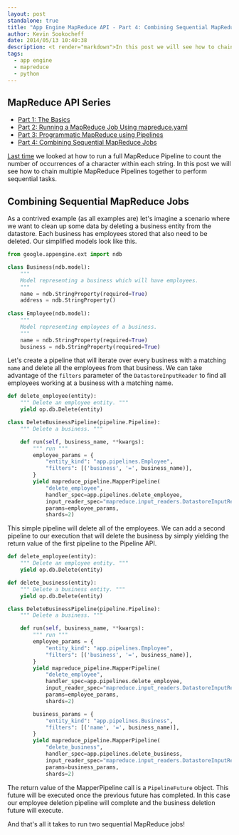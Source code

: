 ```yaml
---
layout: post
standalone: true
title: "App Engine MapReduce API - Part 4: Combining Sequential MapReduce Jobs"
author: Kevin Sookocheff
date: 2014/05/13 10:40:38
description: <t render="markdown">In this post we will see how to chain multiple MapReduce Pipelines together to perform sequential tasks.</t>
tags: 
  - app engine
  - mapreduce
  - python
---
```


## MapReduce API Series

* [Part 1: The Basics](http://sookocheff.com/posts/2014-04-15-app-engine-mapreduce-api-part-1-the-basics/)
* [Part 2: Running a MapReduce Job Using mapreduce.yaml](http://sookocheff.com/posts/2014-04-22-app-engine-mapreduce-api-part-2-running-a-mapreduce-job-using-mapreduceyaml/)
* [Part 3: Programmatic MapReduce using Pipelines](http://sookocheff.com/posts/2014-04-30-app-engine-mapreduce-api-part-3-programmatic-mapreduce-using-pipelines/)
* [Part 4: Combining Sequential MapReduce Jobs](http://sookocheff.com/posts/2014-05-13-app-engine-mapreduce-api-part-4-combining-sequential-mapreduce-jobs.html/)

[Last
time](http://sookocheff.com/posts/2014-04-30-app-engine-mapreduce-api-part-3-programmatic-mapreduce-using-pipelines/)
we looked at how to run a full MapReduce Pipeline to count the number of
occurrences of a character within each string. In this post we will see how to
chain multiple MapReduce Pipelines together to perform sequential tasks.

## Combining Sequential MapReduce Jobs

As a contrived example (as all examples are) let's imagine a scenario where we
want to clean up some data by deleting a business entity from the datastore.
Each business has employees stored that also need to be deleted. Our simplified
models look like this.

```python
from google.appengine.ext import ndb

class Business(ndb.model):
    """
    Model representing a business which will have employees.
    """
    name = ndb.StringProperty(required=True)
    address = ndb.StringProperty()
    
class Employee(ndb.model):
    """
    Model representing employees of a business.
    """
    name = ndb.StringProperty(required=True)
    business = ndb.StringProperty(required=True)    
```

Let's create a pipeline that will iterate over every business with a matching
`name` and delete all the employees from that business. We can take advantage of
the `filters` parameter of the `DatastoreInputReader` to find all employees
working at a business with a matching name.

```python
def delete_employee(entity):
    """ Delete an employee entity. """
    yield op.db.Delete(entity)

class DeleteBusinessPipeline(pipeline.Pipeline):
    """ Delete a business. """

    def run(self, business_name, **kwargs):
        """ run """
        employee_params = {
            "entity_kind": "app.pipelines.Employee",
            "filters": [('business', '=', business_name)],
        }
        yield mapreduce_pipeline.MapperPipeline(
            "delete_employee",
            handler_spec=app.pipelines.delete_employee,
            input_reader_spec="mapreduce.input_readers.DatastoreInputReader",
            params=employee_params,
            shards=2)
```

This simple pipeline will delete all of the employees. We can add a second
pipeline to our execution that will delete the business by simply yielding the
return value of the first pipeline to the Pipeline API.

```python
def delete_employee(entity):
    """ Delete an employee entity. """
    yield op.db.Delete(entity)

def delete_business(entity):
    """ Delete a business entity. """
    yield op.db.Delete(entity)

class DeleteBusinessPipeline(pipeline.Pipeline):
    """ Delete a business. """

    def run(self, business_name, **kwargs):
        """ run """
        employee_params = {
            "entity_kind": "app.pipelines.Employee",
            "filters": [('business', '=', business_name)],
        }
        yield mapreduce_pipeline.MapperPipeline(
            "delete_employee",
            handler_spec=app.pipelines.delete_employee,
            input_reader_spec="mapreduce.input_readers.DatastoreInputReader",
            params=employee_params,
            shards=2)

        business_params = {
            "entity_kind": "app.pipelines.Business",
            "filters": [('name', '=', business_name)],
        }
        yield mapreduce_pipeline.MapperPipeline(
            "delete_business",
            handler_spec=app.pipelines.delete_business,
            input_reader_spec="mapreduce.input_readers.DatastoreInputReader",
            params=business_params,
            shards=2)

```

The return value of the MapperPipeline call is a `PipelineFuture` object. This
future will be executed once the previous future has completed. In this case our
employee deletion pipeline will complete and the business deletion future will
execute.

And that's all it takes to run two sequential MapReduce jobs!
